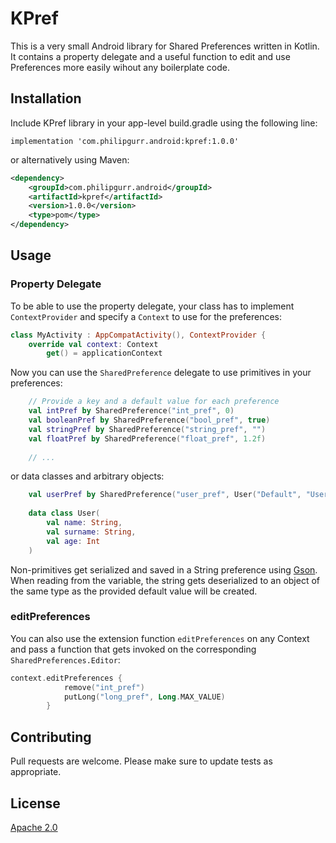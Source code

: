 # KPref

This is a very small Android library for Shared Preferences written in Kotlin. It contains a property delegate and a useful function to edit
and use Preferences more easily wihout any boilerplate code.

## Installation

Include KPref library in your app-level build.gradle using the following line:

```
implementation 'com.philipgurr.android:kpref:1.0.0'
```

or alternatively using Maven:

```xml
<dependency>
	<groupId>com.philipgurr.android</groupId>
	<artifactId>kpref</artifactId>
	<version>1.0.0</version>
	<type>pom</type>
</dependency>
```

## Usage

### Property Delegate
To be able to use the property delegate, your class has to implement `ContextProvider` and specify a `Context` to use for the 
preferences:
```kotlin
class MyActivity : AppCompatActivity(), ContextProvider {
    override val context: Context
        get() = applicationContext
```
Now you can use the `SharedPreference` delegate to use primitives in your preferences:
```kotlin
    // Provide a key and a default value for each preference
    val intPref by SharedPreference("int_pref", 0)
    val booleanPref by SharedPreference("bool_pref", true)
    val stringPref by SharedPreference("string_pref", "")
    val floatPref by SharedPreference("float_pref", 1.2f)
    
    // ...
```
or data classes and arbitrary objects:
```kotlin
    val userPref by SharedPreference("user_pref", User("Default", "User", 0))
    
    data class User(
        val name: String,
        val surname: String,
        val age: Int
    )
```
Non-primitives get serialized and saved in a String preference using [Gson](https://github.com/google/gson). When reading from the
variable, the string gets deserialized to an object of the same type as the provided default value will be created.

### editPreferences
You can also use the extension function `editPreferences` on any Context and pass a function that gets invoked on the corresponding
`SharedPreferences.Editor`:

```kotlin
context.editPreferences {
            remove("int_pref")
            putLong("long_pref", Long.MAX_VALUE)
        }
```
## Contributing
Pull requests are welcome. Please make sure to update tests as appropriate.

## License
[Apache 2.0](https://www.apache.org/licenses/LICENSE-2.0)
